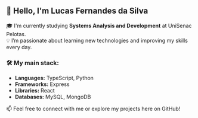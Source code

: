 ## 👋 Hello, I'm Lucas Fernandes da Silva

🎓 I'm currently studying **Systems Analysis and Development** at UniSenac Pelotas.  
💡 I’m passionate about learning new technologies and improving my skills every day.  

### 🛠️ My main stack:
- **Languages:** TypeScript, Python  
- **Frameworks:** Express  
- **Libraries:** React  
- **Databases:** MySQL, MongoDB  

📫 Feel free to connect with me or explore my projects here on GitHub!
